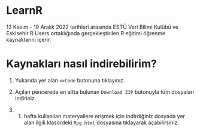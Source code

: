 # LearnR
13 Kasım - 19 Aralık 2022 tarihleri arasında ESTÜ Veri Bilimi Kulübü ve Eskisehir R Users ortaklığında gerçekleştirilen R eğitimi öğrenme kaynaklarını içerir.

# Kaynakları nasıl indirebilirim?

1. Yukarıda yer alan `<>Code` butonuna tıklayınız. 

2. Açılan pencerede en altta bulunan `Download ZIP` butonuyla tüm dosyaları indiriniz.

3. 1. hafta kullanılan materyallere erişmek için indirdiğiniz dosyada yer alan ilgili klasördeki `Rpg.html` dosyasına tıklayarak açabilirsiniz.

